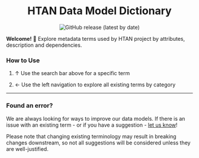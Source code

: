 <h1 align="center">
  HTAN Data Model Dictionary
</h1>

<p align="center">
  <img alt="GitHub release (latest by date)" src="https://img.shields.io/github/release/ncihtan/data-models?label=latest%20release&display_name=release&style=flat-square
">
</p>

**Welcome!** 👋 Explore metadata terms used by HTAN
project by attributes, description and dependencies.

### How to Use

1. ↑ Use the search bar above for a specific term

2. ← Use the left navigation to explore all existing terms by category

---

### Found an error?

We are always looking for ways to improve our data models.  If there is
an issue with an existing term - or if you have a suggestion - [let us know](https://github.com/ncihtan/data-models/issues/new?assignees=aditigopalan&labels=bug&projects=&template=bug-report.md&title=%5Bbug%5D+)!

Please note that changing existing terminology may result in breaking
changes downstream, so not all suggestions will be considered unless
they are well-justified.